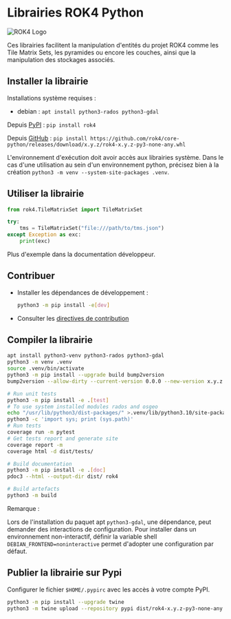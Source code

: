# Librairies ROK4 Python

![ROK4 Logo](https://rok4.github.io/assets/images/rok4.png)

Ces librairies facilitent la manipulation d'entités du projet ROK4 comme les Tile Matrix Sets, les pyramides ou encore les couches, ainsi que la manipulation des stockages associés.

## Installer la librairie

Installations système requises :

* debian : `apt install python3-rados python3-gdal`

Depuis [PyPI](https://pypi.org/project/rok4/) : `pip install rok4`

Depuis [GitHub](https://github.com/rok4/core-python/releases/) : `pip install https://github.com/rok4/core-python/releases/download/x.y.z/rok4-x.y.z-py3-none-any.whl`

L'environnement d'exécution doit avoir accès aux librairies système. Dans le cas d'une utilisation au sein d'un environnement python, précisez bien à la création `python3 -m venv --system-site-packages .venv`.

## Utiliser la librairie

```python
from rok4.TileMatrixSet import TileMatrixSet

try:
    tms = TileMatrixSet("file:///path/to/tms.json")
except Exception as exc:
    print(exc)
```

Plus d'exemple dans la documentation développeur.

## Contribuer

* Installer les dépendances de développement :

    ```sh
    python3 -m pip install -e[dev]
    ```

* Consulter les [directives de contribution](./CONTRIBUTING.md)

## Compiler la librairie

```sh
apt install python3-venv python3-rados python3-gdal
python3 -m venv .venv
source .venv/bin/activate
python3 -m pip install --upgrade build bump2version
bump2version --allow-dirty --current-version 0.0.0 --new-version x.y.z patch pyproject.toml src/rok4/__init__.py

# Run unit tests
python3 -m pip install -e .[test]
# To use system installed modules rados and osgeo
echo "/usr/lib/python3/dist-packages/" >.venv/lib/python3.10/site-packages/system.pth
python3 -c 'import sys; print (sys.path)'
# Run tests
coverage run -m pytest
# Get tests report and generate site
coverage report -m
coverage html -d dist/tests/

# Build documentation
python3 -m pip install -e .[doc]
pdoc3 --html --output-dir dist/ rok4

# Build artefacts
python3 -m build
```

Remarque :

Lors de l'installation du paquet apt `python3-gdal`, une dépendance, peut demander des interactions de configuration. Pour installer dans un environnement non-interactif, définir la variable shell `DEBIAN_FRONTEND=noninteractive` permet d'adopter une configuration par défaut.

## Publier la librairie sur Pypi

Configurer le fichier `$HOME/.pypirc` avec les accès à votre compte PyPI.

```sh
python3 -m pip install --upgrade twine
python3 -m twine upload --repository pypi dist/rok4-x.y.z-py3-none-any.whl dist/rok4-x.y.z.tar.gz
```
